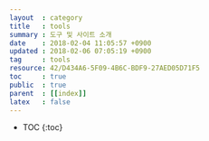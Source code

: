 ```yaml
---
layout  : category
title   : tools
summary : 도구 및 사이트 소개
date    : 2018-02-04 11:05:57 +0900
updated : 2018-02-06 07:05:19 +0900
tag     : tools
resource: 42/D434A6-5F09-4B6C-BDF9-27AED05D71F5
toc     : true
public  : true
parent  : [[index]]
latex   : false
---
```

* TOC
{:toc}

